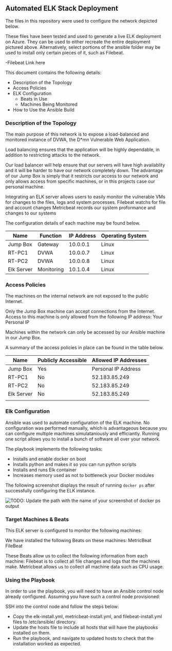 ## Automated ELK Stack Deployment

The files in this repository were used to configure the network depicted below.


These files have been tested and used to generate a live ELK deployment on Azure. They can be used to either recreate the entire deployment pictured above. Alternatively, select portions of the ansible folder may be used to install only certain pieces of it, such as Filebeat.

  -Filebeat Link here

This document contains the following details:
- Description of the Topology
- Access Policies
- ELK Configuration
  - Beats in Use
  - Machines Being Monitored
- How to Use the Ansible Build


### Description of the Topology

The main purpose of this network is to expose a load-balanced and monitored instance of DVWA, the D*mn Vulnerable Web Application.

Load balancing ensures that the application will be highly dependable, in addition to restricting attacks to the network.

Our load balancer will help ensure that our servers will have high availablity and it will be harder to have our network completely down. 
The advantage of our Jump Box is simply that it restricts our access to our network and only allows access from specific machines, or in this projects case our personal machine. 

Integrating an ELK server allows users to easily monitor the vulnerable VMs for changes to the files, logs and system processes.
Filebeat watchs for file and account changes
Metricbeat records our system proformance and changes to our systems

The configuration details of each machine may be found below.

| Name     | Function  | IP Address | Operating System |
|----------|-----------|------------|------------------|
| Jump Box | Gateway   | 10.0.0.1   | Linux            |
| RT-PC1   | DVWA      | 10.0.0.7   | Linux            |
| RT-PC2   | DVWA      | 10.0.0.8   | Linux            |
|Elk Server| Monitoring| 10.1.0.4   | Linux            |

### Access Policies

The machines on the internal network are not exposed to the public Internet. 

Only the Jump Box machine can accept connections from the Internet. Access to this machine is only allowed from the following IP address:
Your Personal IP


Machines within the network can only be accessed by our Ansible machine in our Jump Box.

A summary of the access policies in place can be found in the table below.

| Name     | Publicly Accessible | Allowed IP Addresses |
|----------|---------------------|----------------------|
| Jump Box | Yes                 | Personal IP Address  |
| RT-PC1   | No                  | 52.183.85.249        |
| RT-PC2   | No                  | 52.183.85.249        |
|Elk Server| No                  | 52.183.85.249        |
|          |                     |                      |

### Elk Configuration

Ansible was used to automate configuration of the ELK machine. No configuration was performed manually, which is advantageous because you can configure multiple machines simulataniously and efficiantly. Running one script allows you to install a bunch of software all over your network.

The playbook implements the following tasks:
- Installs and enable docker on boot
- Installs python and makes it so you can run python scripts
- Installs and runs Elk container
- Increases memory used as not to bottleneck your Docker modules


The following screenshot displays the result of running `docker ps` after successfully configuring the ELK instance.

![TODO: Update the path with the name of your screenshot of docker ps output](Images/docker_ps_output.png)

### Target Machines & Beats
This ELK server is configured to monitor the following machines:



We have installed the following Beats on these machines:
MetricBeat
FileBeat

These Beats allow us to collect the following information from each machine:
Filebeat is to collect all file changes and logs that the machines make. Metricbeat allows us to collect all machine data such as CPU usage.

### Using the Playbook
In order to use the playbook, you will need to have an Ansible control node already configured. Assuming you have such a control node provisioned: 

SSH into the control node and follow the steps below:
- Copy the elk-install.yml, metricbeat-install.yml, and filebeat-install.yml files to /etc/ansible/ directory.
- Update the hosts file to include all hosts that will have the playbooks installed on them. 
- Run the playbook, and navigate to updated hosts to check that the installation worked as expected.




